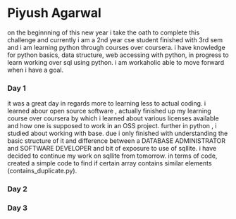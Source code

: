 # Piyush Agarwal
on the beginnning of this new year i take the oath to complete this challenge and currently i am a 2nd year cse student finished with 3rd sem and i am learning python through courses over coursera.
i have knowledge for python basics, data structure, web accessing with python, in progress to learn working over sql using python.
i am workaholic able to move forward when i have a goal.

### Day 1
it was a great day in regards more to learning less to actual coding.
i learned abour open source software , actually finished up my learning course over coursera by which i learned about various licenses available and how one is supposed to work in an OSS project.
further in python , i studied about working with base. due i only finished with understanding the basic structure of it and difference between a DATABASE ADMINISTRATOR and SOFTWARE DEVELOPER and bit of exposure to use of sqllite.
i have decided to continue my work on sqllite from tomorrow.
in terms of code, created a simple code to find if certain array contains similar elements (contains_duplicate.py).

### Day 2


### Day 3
